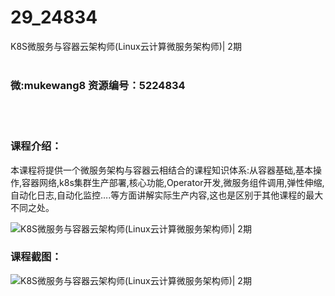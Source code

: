 # 29_24834
K8S微服务与容器云架构师(Linux云计算微服务架构师)| 2期
<br/></br>
<h3>微:mukewang8 资源编号：5224834</h3>
<br/></br>
<h3>课程介绍：</h3>
<p>本课程将提供一个微服务架构与容器云相结合的课程知识体系:从容器基础,基本操作,容器网络,<a title="查看与 k8s 相关的文章" target="_blank">k8s</a>集群生产部署,核心功能,Operator开发,微服务组件调用,弹性伸缩,自动化日志,自动化监控….等方面讲解实际生产内容,这也是区别于其他课程的最大不同之处。</p>
<p><img src="https://www.ko996.com/wp-content/uploads/img/2022/06/1-81-300x166.png" alt="K8S微服务与容器云架构师(Linux云计算微服务架构师)| 2期"></p>
<div class="info-desc">
<h3>课程截图：</h3>
<p><img src="https://www.ko996.com/wp-content/uploads/img/2022/06/2-73.png" alt="K8S微服务与容器云架构师(Linux云计算微服务架构师)| 2期"></p>


			
</div>
